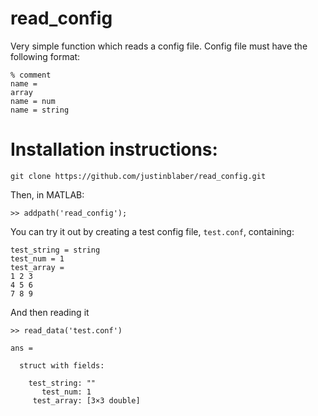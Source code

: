 # read_config
Very simple function which reads a config file. Config file must have the following format:
```
% comment
name =
array
name = num
name = string
```

# Installation instructions:
```
git clone https://github.com/justinblaber/read_config.git
```
Then, in MATLAB:
```
>> addpath('read_config');
```
You can try it out by creating a test config file, `test.conf`, containing:
```
test_string = string
test_num = 1
test_array = 
1 2 3
4 5 6
7 8 9
```
And then reading it
```
>> read_data('test.conf')

ans = 

  struct with fields:

    test_string: ""
       test_num: 1
     test_array: [3×3 double]
```
